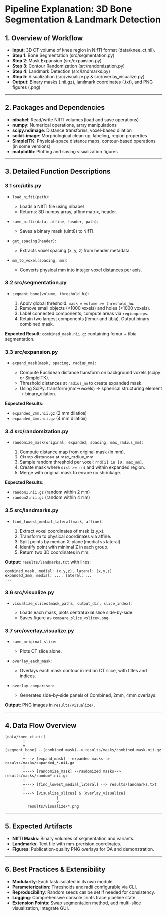 # Pipeline Explanation: 3D Bone Segmentation & Landmark Detection

## 1. Overview of Workflow


* **Input**: 3D CT volume of knee region in NIfTI format (data/knee\_ct.nii).
* **Step 1**: Bone Segmentation (src/segmentation.py)
* **Step 2**: Mask Expansion (src/expansion.py)
* **Step 3**: Contour Randomization (src/randomization.py)
* **Step 4**: Landmark Detection (src/landmarks.py)
* **Step 5**: Visualization (src/visualize.py & src/overlay\_visualize.py)
* **Output**: Binary masks (.nii.gz), landmark coordinates (.txt), and PNG figures (.png)

---

## 2. Packages and Dependencies


* **nibabel**: Read/write NIfTI volumes (load and save operations)
* **numpy**: Numerical operations, array manipulations
* **scipy.ndimage**: Distance transforms, voxel-based dilation
* **scikit-image**: Morphological clean-up, labeling, region properties
* **SimpleITK**: Physical-space distance maps, contour-based operations (in some versions)
* **matplotlib**: Plotting and saving visualization figures

---

## 3. Detailed Function Descriptions


### 3.1 src/utils.py

* `load_nifti(path)`:

  * Loads a NIfTI file using nibabel.
  * Returns: 3D numpy array, affine matrix, header.
* `save_nifti(data, affine, header, path)`:

  * Saves a binary mask (uint8) to NIfTI.
* `get_spacing(header)`:

  * Extracts voxel spacing (x, y, z) from header metadata.
* `mm_to_voxel(spacing, mm)`:

  * Converts physical mm into integer voxel distances per axis.

### 3.2 src/segmentation.py

* `segment_bone(volume, threshold_hu)`:

  1. Apply global threshold: `mask = volume >= threshold_hu`.
  2. Remove small objects (<1000 voxels) and holes (<1000 voxels).
  3. Label connected components; compute areas via `regionprops`.
  4. Retain two largest components (femur and tibia). Output binary combined mask.

**Expected Result**: `combined_mask.nii.gz` containing femur + tibia segmentation.

### 3.3 src/expansion.py

* `expand_mask(mask, spacing, radius_mm)`:

  * Compute Euclidean distance transform on background voxels (scipy or SimpleITK).
  * Threshold distances at `radius_mm` to create expanded mask.
  * Using SciPy: transform(mm->voxels) -> spherical structuring element -> binary\_dilation.

**Expected Results**:

* `expanded_2mm.nii.gz` (2 mm dilation)
* `expanded_4mm.nii.gz` (4 mm dilation)

### 3.4 src/randomization.py

* `randomize_mask(original, expanded, spacing, max_radius_mm)`:

  1. Compute distance map from original mask (in mm).
  2. Clamp distances at max\_radius\_mm.
  3. Sample random threshold per voxel: `rnd[i] in [0, max_mm]`.
  4. Create mask where `dist >= rnd` and within expanded region.
  5. Merge with original mask to ensure no shrinkage.

**Expected Results**:

* `random1.nii.gz` (random within 2 mm)
* `random2.nii.gz` (random within 4 mm)

### 3.5 src/landmarks.py

* `find_lowest_medial_lateral(mask, affine)`:

  1. Extract voxel coordinates of mask (z,y,x).
  2. Transform to physical coordinates via affine.
  3. Split points by median X-plane (medial vs lateral).
  4. Identify point with minimal Z in each group.
  5. Return two 3D coordinates in mm.

**Output**: `results/landmarks.txt` with lines:

```
combined_mask, medial: (x,y,z), lateral: (x,y,z)
expanded_2mm, medial: ..., lateral: ...
...
```

### 3.6 src/visualize.py

* `visualize_slices(mask_paths, output_dir, slice_index)`:

  * Loads each mask, plots central axial slice side-by-side.
  * Saves figure as `compare_slice_<slice>.png`.

### 3.7 src/overlay\_visualize.py

* `save_original_slice`:

  * Plots CT slice alone.
* `overlay_each_mask`:

  * Overlays each mask contour in red on CT slice, with titles and indices.
* `overlay_comparison`:

  * Generates side-by-side panels of Combined, 2mm, 4mm overlays.

**Output**: PNG images in `results/visualize/`.

---

## 4. Data Flow Overview


```plaintext
[data/knee_ct.nii]
        |
        v
[segment_bone] --(combined_mask)--> results/masks/combined_mask.nii.gz
        |
        +---> [expand_mask] --expanded masks--> results/masks/expanded_*.nii.gz
        |
        +---> [randomize_mask] --randomized masks--> results/masks/random*.nii.gz
        |
        +---> [find_lowest_medial_lateral] --> results/landmarks.txt
        |
        +---> [visualize_slices] & [overlay_visualize]
                       |
                       v
          results/visualize/*.png
```

---

## 5. Expected Artifacts


* **NIfTI Masks**: Binary volumes of segmentation and variants.
* **Landmarks**: Text file with mm-precision coordinates.
* **Figures**: Publication-quality PNG overlays for QA and demonstration.

---

## 6. Best Practices & Extensibility


* **Modularity**: Each task isolated in its own module.
* **Parameterization**: Thresholds and radii configurable via CLI.
* **Reproducibility**: Random seeds can be set if needed for consistency.
* **Logging**: Comprehensive console prints trace pipeline state.
* **Extension Points**: Swap segmentation method, add multi-slice visualization, integrate GUI.
